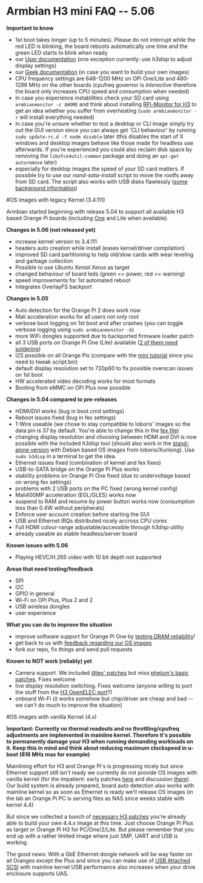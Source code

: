 # Armbian H3 mini FAQ -- 5.06

**Important to know**

- 1st boot takes longer (up to 5 minutes). Please do not interrupt while the red LED is blinking, the board reboots automatically one time and the green LED starts to blink when ready
- our [User documentation](http://www.armbian.com/documentation/) (one exception currently: use _h3disp_ to adjust display settings)
- our [Geek documentation](http://www.armbian.com/using-armbian-tools/) (in case you want to build your own images)
- CPU frequency settings are 648-1200 MHz on OPi One/Lite and 480-1296 MHz on the other boards (cpufreq governor is _interactive_ therefore the board only increases CPU speed and consumption when needed)
- In case you experience instabilities check your SD card using `armbianmonitor -c $HOME` and think about installing [RPi-Monitor for H3](http://www.cnx-software.com/2016/03/17/rpi-monitor-is-a-web-based-remote-monitor-for-arm-development-boards-such-as-raspberry-pi-and-orange-pi/) to get an idea whether you suffer from overheating (`sudo armbianmonitor -r` will install everything needed)
- In case you're unsure whether to test a desktop or CLI image simply try out the GUI version since you can always get 'CLI behaviour' by running `sudo update-rc.d -f nodm disable` later (this disables the start of X windows and desktop images behave like those made for headless use afterwards. If you're experienced you could also reclaim disk space by removing the `libxfce4util-common` package and doing an `apt-get autoremove` later)
- especially for desktop images the speed of your SD card matters. If possible try to use our _nand-sata-install_ script to move the rootfs away from SD card. The script also works with USB disks flawlessly ([some background information](http://forum.armbian.com/index.php/topic/793-moving-to-harddisk/))

#OS images with legacy Kernel (3.4.111)

Armbian started beginning with release 5.04 to support all available H3 based Orange Pi boards (including [One](http://forum.armbian.com/index.php/topic/724-quick-review-of-orange-pi-one/) and Lite when available).

**Changes in 5.06 (not released yet)**

- increase kernel version to 3.4.111
- headers auto creation while install (eases kernel/driver compilation)
- improved SD card partitioning to help old/slow cards with wear leveling and garbage collection
- Possible to use _Ubuntu Xenial Xerus_ as target
- changed behaviour of board leds (green == power, red == warning)
- speed improvements for 1st automated reboot
- Integrates OverlayFS backport

**Changes in 5.05**

- Auto detection for the Orange Pi 2 does work now
- Mali acceleration works for all users not only root
- verbose boot logging on 1st boot and after crashes (you can toggle verbose logging using `sudo armbianmonitor -b`)
- more WiFi dongles supported due to backported firmware loader patch
- all 3 USB ports on Orange Pi One (Lite) available ([2 of them need soldering](http://forum.armbian.com/index.php/topic/755-tutorial-orange-pi-one-adding-usb-analog-audio-out-tv-out-mic-and-ir-receiver/))
- I2S possible on all Orange Pis (compare with the [mini tutorial](http://forum.armbian.com/index.php/topic/759-tutorial-i2s-on-orange-pi-h3/) since you need to tweak script.bin)
- default display resolution set to 720p60 to fix possible overscan issues on 1st boot
- HW accelerated video decoding works for most formats
- Booting from eMMC on OPi Plus now possible

**Changes in 5.04 compared to pre-releases**

- HDMI/DVI works (bug in boot.cmd settings)
- Reboot issues fixed (bug in fex settings)
- 1-Wire useable (we chose to stay compatible to loboris' images so the data pin is 37 by default. You're able to change this in the [fex file](https://github.com/igorpecovnik/lib/blob/6d995e31583e5361c758b401ea44634d406ac3da/config/orangepiplus.fex#L1284-L1286))
- changing display resolution and choosing between HDMI and DVI is now possible with the included _h3disp_ tool (should also work in the [stand-alone version](http://forum.armbian.com/index.php/topic/617-wip-orange-pi-one-support-for-the-upcoming-orange-pi-one/?p=5480) with Debian based OS images from loboris/Xunlong). Use `sudo h3disp` in a terminal to get the idea.
- Ethernet issues fixed (combination of kernel and fex fixes)
- USB-to-SATA bridge on the Orange Pi Plus works
- stability problems on Orange Pi One fixed (due to undervoltage based on wrong fex settings)
- problems with 2 USB ports on the PC fixed (wrong kernel config)
- Mali400MP acceleration (EGL/GLES) works now
- suspend to RAM and resume by power button works now (consumption less than 0.4W without peripherals)
- Enforce user account creation before starting the GUI
- USB and Ethernet IRQs distributed nicely accross CPU cores
- Full HDMI colour-range adjustable/accessible through _h3disp_ utility
- already useable as stable headless/server board

**Known issues with 5.06**

- Playing HEVC/H.265 video with 10 bit depth not supported

**Areas that need testing/feedback**

- SPI
- I2C
- GPIO in general
- Wi-Fi on OPi Plus, Plus 2 and 2
- USB wireless dongles
- user experience

**What you can do to improve the situation**

- improve software support for Orange Pi One by [testing DRAM reliability](http://forum.armbian.com/index.php/topic/617-wip-orange-pi-one-support-for-the-upcoming-orange-pi-one/?p=5455)!
- get back to us with [feedback regarding our OS images](http://forum.armbian.com/index.php/topic/617-wip-orange-pi-one-support-for-the-upcoming-orange-pi-one/?view=getlastpost)
- fork our repo, fix things and send pull requests

**Known to NOT work (reliably) yet**

- Camera support. We included [@lex' patches](http://www.orangepi.org/orangepibbsen/forum.php?mod=redirect&goto=findpost&ptid=443&pid=7263) but miss [phelum's basic patches](http://www.orangepi.org/orangepibbsen/forum.php?mod=redirect&goto=findpost&ptid=70&pid=2905). Fixes welcome
- live display resolution switching. Fixes welcome (anyone willing to port the stuff from the [H3 OpenELEC port](https://github.com/jernejsk/OpenELEC-OPi2)?)
- onboard Wi-Fi (it works somehow but chip/driver are cheap and bad -- we can't do much to improve the situation)

#OS images with vanilla Kernel (4.x)

**Important: Currently no thermal readouts and no throttling/cpufreq adjustments are implemented in mainline kernel. Therefore it's possible to permanently damage your H3 when running demanding workloads on it. Keep this in mind and think about reducing maximum clockspeed in u-boot (816 MHz max for example)**

Mainlining effort for H3 and Orange Pi's is progressing nicely but since Ethernet support still isn't ready we currently do not provide OS images with vanilla kernel (for the impatient: early patches [here](http://sunxi.montjoie.ovh/patchs_current/) and discussion [there](https://groups.google.com/forum/#!topic/linux-sunxi/ZrVjF74mliY)). Our build system is already prepared, board auto detection also works with mainline kernel so as soon as Ethernet is ready we'll release OS images (in the lab an Orange Pi PC is serving files as NAS since weeks stable with kernel 4.4)

But since we collected a bunch of [necessary H3 patches](https://github.com/igorpecovnik/lib/commit/79c7662a491b46caf07f05880403903dccc33cd1) you're already able to build your own 4.4.x image at this time. Just choose Orange Pi Plus as target or Orange Pi H3 for PC/One/2/Lite. But please remember that you end up with a rather limited image where just SMP, UART and USB is working. 

The good news: With a GbE Ethernet dongle network will be way faster on all Oranges except the Plus and since you can make use of [USB Attached SCSI](http://linux-sunxi.org/USB/UAS) with mainline kernel USB performance also increases when your drive enclosure supports UAS.
